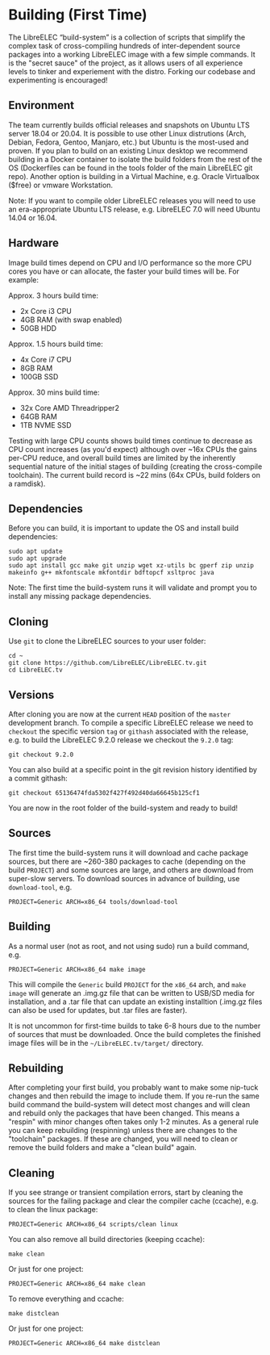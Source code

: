 # Building (First Time)

The LibreELEC “build-system” is a collection of scripts that simplify the complex task of cross-compiling hundreds of inter-dependent source packages into a working LibreELEC image with a few simple commands. It is the "secret sauce" of the project, as it allows users of all experience levels to tinker and experiement with the distro. Forking our codebase and experimenting is encouraged!

## Environment

The team currently builds official releases and snapshots on Ubuntu LTS server 18.04 or 20.04. It is possible to use other Linux distrutions (Arch, Debian, Fedora, Gentoo, Manjaro, etc.) but Ubuntu is the most-used and proven. If you plan to build on an existing Linux desktop we recommend building in a Docker container to isolate the build folders from the rest of the OS (Dockerfiles can be found in the tools folder of the main LibreELEC git repo). Another option is building in a Virtual Machine, e.g. Oracle Virtualbox ($free) or vmware Workstation.

Note: If you want to compile older LibreELEC releases you will need to use an era-appropriate Ubuntu LTS release, e.g. LibreELEC 7.0 will need Ubuntu 14.04 or 16.04.

## Hardware

Image build times depend on CPU and I/O performance so the more CPU cores you have or can allocate, the faster your build times will be. For example:

Approx. 3 hours build time:

- 2x Core i3 CPU
- 4GB RAM (with swap enabled)
- 50GB HDD

Approx. 1.5 hours build time: 

- 4x Core i7 CPU
- 8GB RAM
- 100GB SSD

Approx. 30 mins build time:

- 32x Core AMD Threadripper2
- 64GB RAM
- 1TB NVME SSD

Testing with large CPU counts shows build times continue to decrease as CPU count increases (as you'd expect) although over ~16x CPUs the gains per-CPU reduce, and overall build times are limited by the inherently sequential nature of the initial stages of building (creating the cross-compile toolchain). The current build record is ~22 mins (64x CPUs, build folders on a ramdisk).

## Dependencies

Before you can build, it is important to update the OS and install build dependencies:

```
sudo apt update
sudo apt upgrade
sudo apt install gcc make git unzip wget xz-utils bc gperf zip unzip makeinfo g++ mkfontscale mkfontdir bdftopcf xsltproc java
```

Note: The first time the build-system runs it will validate and prompt you to install any missing package dependencies.

## Cloning

Use `git` to clone the LibreELEC sources to your user folder:

```
cd ~
git clone https://github.com/LibreELEC/LibreELEC.tv.git
cd LibreELEC.tv
```

## Versions

After cloning you are now at the current `HEAD` position of the `master` development branch. To compile a specific LibreELEC release we need to `checkout` the specific version `tag` or `githash` associated with the release, e.g. to build the LibreELEC 9.2.0 release we checkout the `9.2.0` tag:

```
git checkout 9.2.0
```

You can also build at a specific point in the git revision history identified by a commit githash:

```
git checkout 65136474fda5302f427f492d40da66645b125cf1
```

You are now in the root folder of the build-system and ready to build!

## Sources

The first time the build-system runs it will download and cache package sources, but there are ~260-380 packages to cache (depending on the build `PROJECT`) and some sources are large, and others are download from super-slow servers. To download sources in advance of building, use `download-tool`, e.g.

```
PROJECT=Generic ARCH=x86_64 tools/download-tool
```

## Building

As a normal user (not as root, and not using sudo) run a build command, e.g.

```
PROJECT=Generic ARCH=x86_64 make image
```
This will compile the `Generic` build `PROJECT` for the `x86_64` arch, and `make image` will generate an .img.gz file that can be written to USB/SD media for installation, and a .tar file that can update an existing installtion (.img.gz files can also be used for updates, but .tar files are faster).

It is not uncommon for first-time builds to take 6-8 hours due to the number of sources that must be downloaded. Once the build completes the finished image files will be in the `~/LibreELEC.tv/target/` directory.

## Rebuilding

After completing your first build, you probably want to make some nip-tuck changes and then rebuild the image to include them. If you re-run the same build command the build-system will detect most changes and will clean and rebuild only the packages that have been changed. This means a "respin" with minor changes often takes only 1-2 minutes. As a general rule you can keep rebuilding (respinning) unless there are changes to the "toolchain" packages. If these are changed, you will need to clean or remove the build folders and make a "clean build" again.

## Cleaning

If you see strange or transient compilation errors, start by cleaning the sources for the failing package and clear the compiler cache (ccache), e.g. to clean the linux package:

```
PROJECT=Generic ARCH=x86_64 scripts/clean linux
```

You can also remove all build directories (keeping ccache):

```
make clean
```

Or just for one project:

```
PROJECT=Generic ARCH=x86_64 make clean
```

To remove everything and ccache:

```
make distclean
```

Or just for one project:

```
PROJECT=Generic ARCH=x86_64 make distclean
```
